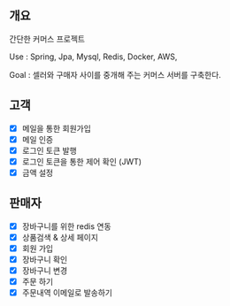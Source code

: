 ## 개요
간단한 커머스 프로젝트

Use : Spring, Jpa, Mysql, Redis, Docker, AWS,

Goal : 셀러와 구매자 사이를 중개해 주는 커머스 서버를 구축한다.

## 고객

- [x] 메일을 통한 회원가입
- [x] 메일 인증 
- [x] 로그인 토큰 발행
- [x] 로그인 토큰을 통한 제어 확인 (JWT)
- [x] 금액 설정

## 판매자

- [x] 장바구니를 위한 redis 연동
- [x] 상품검색 & 상세 페이지
- [x] 회원 가입
- [x] 장바구니 확인
- [x] 장바구니 변경
- [x] 주문 하기
- [x] 주문내역 이메일로 발송하기